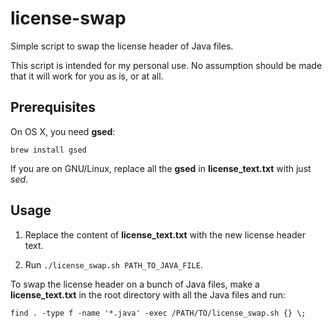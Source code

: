 # license-swap

Simple script to swap the license header of Java files.

This script is intended for my personal use. No assumption should be made that it will work for you as is, or at all.

## Prerequisites

On OS X, you need **gsed**:

```
brew install gsed
```

If you are on GNU/Linux, replace all the **gsed** in **license_text.txt** with just *sed*.

## Usage

1. Replace the content of **license_text.txt** with the new license header text.

2. Run `./license_swap.sh PATH_TO_JAVA_FILE`.

To swap the license header on a bunch of Java files, make a **license_text.txt** in the root directory with all the Java files and run:

```
find . -type f -name '*.java' -exec /PATH/TO/license_swap.sh {} \;
```
